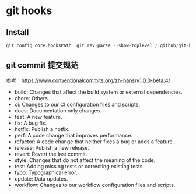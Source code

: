 # git hooks

## Install

```py
git config core.hooksPath `git rev-parse --show-toplevel`/.github/git-hooks
```

## git commit 提交规范

参考：https://www.conventionalcommits.org/zh-hans/v1.0.0-beta.4/

- build: Changes that affect the build system or external dependencies.
- chore: Others.
- ci: Changes to our CI configuration files and scripts.
- docs: Documentation only changes.
- feat: A new feature.
- fix: A bug fix.
- hotfix: Publish a hotfix.
- perf: A code change that improves performance.
- refactor: A code change that neither fixes a bug or adds a feature.
- release: Publish a new release.
- revert: Revert the last commit.
- style: Changes that do not affect the meaning of the code.
- test: Adding missing tests or correcting existing tests.
- typo: Typographical error.
- update: Data updates.
- workflow: Changes to our workflow configuration files and scripts.
